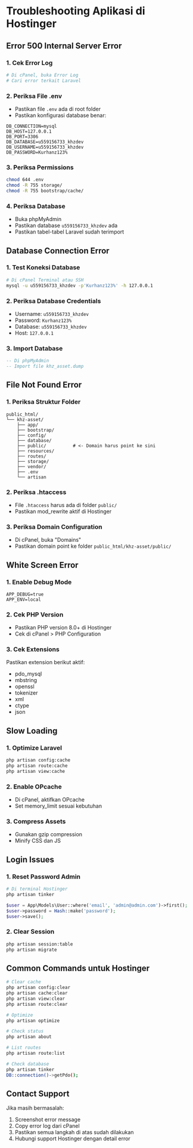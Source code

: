 # Troubleshooting Aplikasi di Hostinger

## Error 500 Internal Server Error

### 1. Cek Error Log
```bash
# Di cPanel, buka Error Log
# Cari error terkait Laravel
```

### 2. Periksa File .env
- Pastikan file `.env` ada di root folder
- Pastikan konfigurasi database benar:
```env
DB_CONNECTION=mysql
DB_HOST=127.0.0.1
DB_PORT=3306
DB_DATABASE=u559156733_khzdev
DB_USERNAME=u559156733_khzdev
DB_PASSWORD=Kurhanz123%
```

### 3. Periksa Permissions
```bash
chmod 644 .env
chmod -R 755 storage/
chmod -R 755 bootstrap/cache/
```

### 4. Periksa Database
- Buka phpMyAdmin
- Pastikan database `u559156733_khzdev` ada
- Pastikan tabel-tabel Laravel sudah terimport

## Database Connection Error

### 1. Test Koneksi Database
```bash
# Di cPanel Terminal atau SSH
mysql -u u559156733_khzdev -p'Kurhanz123%' -h 127.0.0.1
```

### 2. Periksa Database Credentials
- Username: `u559156733_khzdev`
- Password: `Kurhanz123%`
- Database: `u559156733_khzdev`
- Host: `127.0.0.1`

### 3. Import Database
```sql
-- Di phpMyAdmin
-- Import file khz_asset.dump
```

## File Not Found Error

### 1. Periksa Struktur Folder
```
public_html/
└── khz-asset/
    ├── app/
    ├── bootstrap/
    ├── config/
    ├── database/
    ├── public/          # <- Domain harus point ke sini
    ├── resources/
    ├── routes/
    ├── storage/
    ├── vendor/
    ├── .env
    └── artisan
```

### 2. Periksa .htaccess
- File `.htaccess` harus ada di folder `public/`
- Pastikan mod_rewrite aktif di Hostinger

### 3. Periksa Domain Configuration
- Di cPanel, buka "Domains"
- Pastikan domain point ke folder `public_html/khz-asset/public/`

## White Screen Error

### 1. Enable Debug Mode
```env
APP_DEBUG=true
APP_ENV=local
```

### 2. Cek PHP Version
- Pastikan PHP version 8.0+ di Hostinger
- Cek di cPanel > PHP Configuration

### 3. Cek Extensions
Pastikan extension berikut aktif:
- pdo_mysql
- mbstring
- openssl
- tokenizer
- xml
- ctype
- json

## Slow Loading

### 1. Optimize Laravel
```bash
php artisan config:cache
php artisan route:cache
php artisan view:cache
```

### 2. Enable OPcache
- Di cPanel, aktifkan OPcache
- Set memory_limit sesuai kebutuhan

### 3. Compress Assets
- Gunakan gzip compression
- Minify CSS dan JS

## Login Issues

### 1. Reset Password Admin
```bash
# Di terminal Hostinger
php artisan tinker
```
```php
$user = App\Models\User::where('email', 'admin@admin.com')->first();
$user->password = Hash::make('password');
$user->save();
```

### 2. Clear Session
```bash
php artisan session:table
php artisan migrate
```

## Common Commands untuk Hostinger

```bash
# Clear cache
php artisan config:clear
php artisan cache:clear
php artisan view:clear
php artisan route:clear

# Optimize
php artisan optimize

# Check status
php artisan about

# List routes
php artisan route:list

# Check database
php artisan tinker
DB::connection()->getPdo();
```

## Contact Support

Jika masih bermasalah:
1. Screenshot error message
2. Copy error log dari cPanel
3. Pastikan semua langkah di atas sudah dilakukan
4. Hubungi support Hostinger dengan detail error 